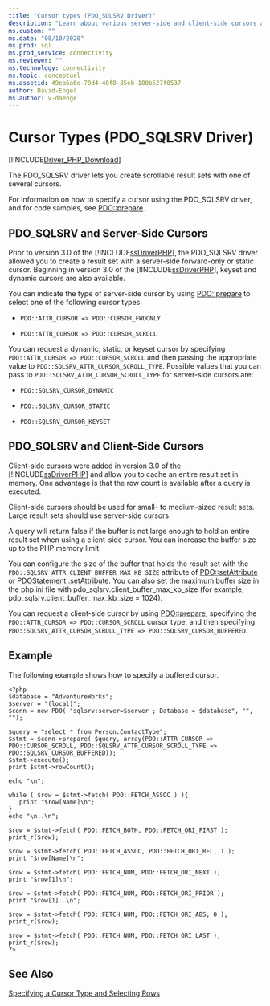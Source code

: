 ```yaml
---
title: "Cursor types (PDO_SQLSRV Driver)"
description: "Learn about various server-side and client-side cursors and how users may specify the cursor type when using Microsoft PDO_SQLSRV Driver for PHP for SQL Server."
ms.custom: ""
ms.date: "08/10/2020"
ms.prod: sql
ms.prod_service: connectivity
ms.reviewer: ""
ms.technology: connectivity
ms.topic: conceptual
ms.assetid: 49ea6a6e-78d4-40f8-85eb-180b527f0537
author: David-Engel
ms.author: v-daenge
---
```

# Cursor Types (PDO_SQLSRV Driver)
[!INCLUDE[Driver_PHP_Download](../../includes/driver_php_download.md)]

The PDO_SQLSRV driver lets you create scrollable result sets with one of several cursors.

For information on how to specify a cursor using the PDO_SQLSRV driver, and for code samples, see [PDO::prepare](../../connect/php/pdo-prepare.md).

## PDO_SQLSRV and Server-Side Cursors
Prior to version 3.0 of the [!INCLUDE[ssDriverPHP](../../includes/ssdriverphp_md.md)], the PDO_SQLSRV driver allowed you to create a result set with a server-side forward-only or static cursor. Beginning in version 3.0 of the [!INCLUDE[ssDriverPHP](../../includes/ssdriverphp_md.md)], keyset and dynamic cursors are also available.

You can indicate the type of server-side cursor by using [PDO::prepare](../../connect/php/pdo-prepare.md) to select one of the following cursor types:

-   `PDO::ATTR_CURSOR => PDO::CURSOR_FWDONLY`

-   `PDO::ATTR_CURSOR => PDO::CURSOR_SCROLL`

You can request a dynamic, static, or keyset cursor by specifying `PDO::ATTR_CURSOR => PDO::CURSOR_SCROLL` and then passing the appropriate value to `PDO::SQLSRV_ATTR_CURSOR_SCROLL_TYPE`. Possible values that you can pass to `PDO::SQLSRV_ATTR_CURSOR_SCROLL_TYPE` for server-side cursors are:

-   `PDO::SQLSRV_CURSOR_DYNAMIC`

-   `PDO::SQLSRV_CURSOR_STATIC`

-   `PDO::SQLSRV_CURSOR_KEYSET`

## PDO_SQLSRV and Client-Side Cursors
Client-side cursors were added in version 3.0 of the [!INCLUDE[ssDriverPHP](../../includes/ssdriverphp_md.md)] and allow you to cache an entire result set in memory. One advantage is that the row count is available after a query is executed.

Client-side cursors should be used for small- to medium-sized result sets. Large result sets should use server-side cursors.

A query will return false if the buffer is not large enough to hold an entire result set when using a client-side cursor. You can increase the buffer size up to the PHP memory limit.

You can configure the size of the buffer that holds the result set with the `PDO::SQLSRV_ATTR_CLIENT_BUFFER_MAX_KB_SIZE` attribute of [PDO::setAttribute](../../connect/php/pdo-setattribute.md) or [PDOStatement::setAttribute](../../connect/php/pdostatement-setattribute.md). You can also set the maximum buffer size in the php.ini file with pdo_sqlsrv.client_buffer_max_kb_size (for example, pdo_sqlsrv.client_buffer_max_kb_size = 1024).

You can request a client-side cursor by using [PDO::prepare](../../connect/php/pdo-prepare.md), specifying the `PDO::ATTR_CURSOR => PDO::CURSOR_SCROLL` cursor type, and then specifying `PDO::SQLSRV_ATTR_CURSOR_SCROLL_TYPE => PDO::SQLSRV_CURSOR_BUFFERED`.

## Example
The following example shows how to specify a buffered cursor.
```
<?php
$database = "AdventureWorks";
$server = "(local)";
$conn = new PDO( "sqlsrv:server=$server ; Database = $database", "", "");

$query = "select * from Person.ContactType";
$stmt = $conn->prepare( $query, array(PDO::ATTR_CURSOR => PDO::CURSOR_SCROLL, PDO::SQLSRV_ATTR_CURSOR_SCROLL_TYPE => PDO::SQLSRV_CURSOR_BUFFERED));
$stmt->execute();
print $stmt->rowCount();

echo "\n";

while ( $row = $stmt->fetch( PDO::FETCH_ASSOC ) ){
   print "$row[Name]\n";
}
echo "\n..\n";

$row = $stmt->fetch( PDO::FETCH_BOTH, PDO::FETCH_ORI_FIRST );
print_r($row);

$row = $stmt->fetch( PDO::FETCH_ASSOC, PDO::FETCH_ORI_REL, 1 );
print "$row[Name]\n";

$row = $stmt->fetch( PDO::FETCH_NUM, PDO::FETCH_ORI_NEXT );
print "$row[1]\n";

$row = $stmt->fetch( PDO::FETCH_NUM, PDO::FETCH_ORI_PRIOR );
print "$row[1]..\n";

$row = $stmt->fetch( PDO::FETCH_NUM, PDO::FETCH_ORI_ABS, 0 );
print_r($row);

$row = $stmt->fetch( PDO::FETCH_NUM, PDO::FETCH_ORI_LAST );
print_r($row);
?>
```

## See Also
[Specifying a Cursor Type and Selecting Rows](../../connect/php/specifying-a-cursor-type-and-selecting-rows.md)

